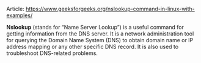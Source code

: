 

Article: https://www.geeksforgeeks.org/nslookup-command-in-linux-with-examples/

****Nslookup**** (stands for “Name Server Lookup”) is a useful command for getting information from the DNS server. It is a network administration tool for querying the Domain Name System (DNS) to obtain domain name or IP address mapping or any other specific DNS record. It is also used to troubleshoot DNS-related problems.

